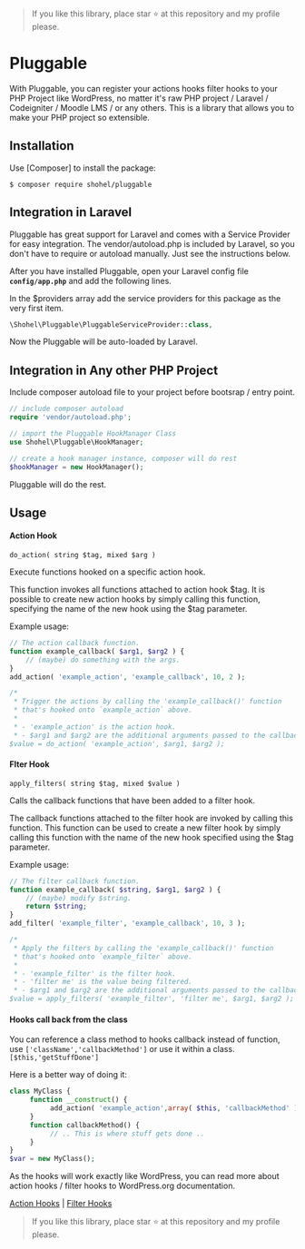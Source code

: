 > If you like this library, place star ⭐ at this repository and my profile please.

Pluggable
================

With Pluggable, you can register your actions hooks filter hooks to your PHP Project like WordPress, no matter it's raw PHP project / Laravel / Codeigniter / Moodle LMS / or any others.  This is a library that allows you to make your PHP project so extensible.

Installation
------------

Use [Composer] to install the package:

```
$ composer require shohel/pluggable
```

Integration in Laravel
------------


Pluggable has great support for Laravel and comes with a Service Provider for easy integration. The vendor/autoload.php is included by Laravel, so you don't have to require or autoload manually. Just see the instructions below.

After you have installed Pluggable, open your Laravel config file **`config/app.php`** and add the following lines.

In the $providers array add the service providers for this package as the very first item.

```php
\Shohel\Pluggable\PluggableServiceProvider::class,
```

Now the Pluggable will be auto-loaded by Laravel.

Integration in Any other PHP Project
------------

Include composer autoload file to your project before bootsrap / entry point.

```php
// include composer autoload
require 'vendor/autoload.php';

// import the Pluggable HookManager Class
use Shohel\Pluggable\HookManager;

// create a hook manager instance, composer will do rest
$hookManager = new HookManager();
```

Pluggable will do the rest.

Usage
------------

#### Action Hook

`do_action( string $tag, mixed $arg )`

Execute functions hooked on a specific action hook.

This function invokes all functions attached to action hook $tag. It is possible to create new action hooks by simply calling this function, specifying the name of the new hook using the $tag parameter.

Example usage:

```php
// The action callback function.
function example_callback( $arg1, $arg2 ) {
    // (maybe) do something with the args.
}
add_action( 'example_action', 'example_callback', 10, 2 );

/*
 * Trigger the actions by calling the 'example_callback()' function
 * that's hooked onto `example_action` above.
 *
 * - 'example_action' is the action hook.
 * - $arg1 and $arg2 are the additional arguments passed to the callback.
$value = do_action( 'example_action', $arg1, $arg2 );
```

#### Flter Hook

`apply_filters( string $tag, mixed $value )`

Calls the callback functions that have been added to a filter hook.

The callback functions attached to the filter hook are invoked by calling this function. This function can be used to create a new filter hook by simply calling this function with the name of the new hook specified using the $tag parameter.

Example usage:

```php
// The filter callback function.
function example_callback( $string, $arg1, $arg2 ) {
    // (maybe) modify $string.
    return $string;
}
add_filter( 'example_filter', 'example_callback', 10, 3 );

/*
 * Apply the filters by calling the 'example_callback()' function
 * that's hooked onto `example_filter` above.
 *
 * - 'example_filter' is the filter hook.
 * - 'filter me' is the value being filtered.
 * - $arg1 and $arg2 are the additional arguments passed to the callback.
$value = apply_filters( 'example_filter', 'filter me', $arg1, $arg2 );
```

#### Hooks call back from the class

You can reference a class method to hooks callback instead of function, use `['className','callbackMethod']` or use it within a class. `[$this,'getStuffDone'] ` 

Here is a better way of doing it:

```php
class MyClass {
     function __construct() {
          add_action( 'example_action',array( $this, 'callbackMethod' ) );
     }
     function callbackMethod() {
          // .. This is where stuff gets done ..
     }
}
$var = new MyClass();
```

As the hooks will work exactly like WordPress, you can read more about action hooks / filter hooks to WordPress.org documentation.

[Action Hooks](https://developer.wordpress.org/plugins/hooks/actions/) |
[Filter Hooks](https://developer.wordpress.org/plugins/hooks/filters/)


> If you like this library, place star ⭐ at this repository and my profile please.
